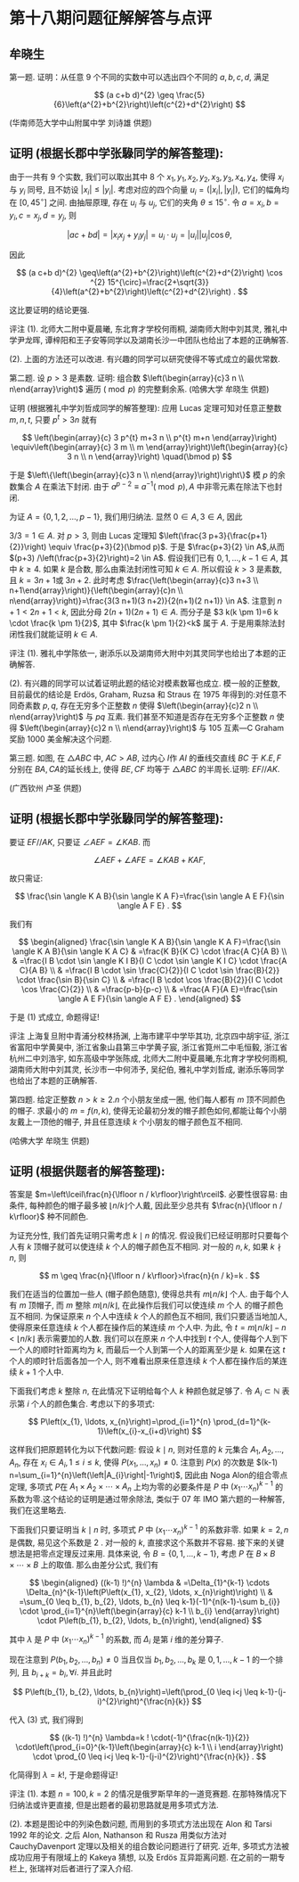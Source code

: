# 第十八期问题征解解答与点评 

## 牟晓生

第一题. 证明：从任意 9 个不同的实数中可以选出四个不同的 $a, b, c, d$, 满足

$$
(a c+b d)^{2} \geq \frac{5}{6}\left(a^{2}+b^{2}\right)\left(c^{2}+d^{2}\right)
$$

(华南师范大学中山附属中学 刘诗雄 供题)

## 证明 (根据长郡中学张騄同学的解答整理):

由于一共有 9 个实数, 我们可以取出其中 8 个 $x_{1}, y_{1}, x_{2}, y_{2}, x_{3}, y_{3}, x_{4}, y_{4}$, 使得 $x_{i}$ 与 $y_{i}$ 同号, 且不妨设 $\left|x_{i}\right| \leq\left|y_{i}\right|$. 考虑对应的四个向量 $u_{i}=\left(\left|x_{i}\right|,\left|y_{i}\right|\right)$, 它们的幅角均在 $\left[0,45^{\circ}\right]$ 之间. 由抽屉原理, 存在 $u_{i}$ 与 $u_{j}$, 它们的夹角 $\theta \leq 15^{\circ}$. 令 $a=x_{i}, b=y_{i}, c=x_{j}, d=y_{j}$, 则

$$
|a c+b d|=\left|x_{i} x_{j}+y_{i} y_{j}\right|=u_{i} \cdot u_{j}=\left|u_{i}\right|\left|u_{j}\right| \cos \theta,
$$

因此

$$
(a c+b d)^{2} \geq\left(a^{2}+b^{2}\right)\left(c^{2}+d^{2}\right) \cos ^{2} 15^{\circ}=\frac{2+\sqrt{3}}{4}\left(a^{2}+b^{2}\right)\left(c^{2}+d^{2}\right) .
$$

这比要证明的结论更强.

评注 (1). 北师大二附中夏晨曦, 东北育才学校何雨桐, 湖南师大附中刘其灵, 雅礼中学尹龙晖, 谭梓阳和王子安等同学以及湖南长沙一中团队也给出了本题的正确解答.

(2). 上面的方法还可以改进. 有兴趣的同学可以研究使得不等式成立的最优常数.

第二题. 设 $p>3$ 是素数. 证明: 组合数 $\left(\begin{array}{c}3 n \\ n\end{array}\right)$ 遍历 $(\bmod p)$ 的完整剩余系. (哈佛大学 牟晓生 供题)

证明 (根据雅礼中学刘哲成同学的解答整理):
应用 Lucas 定理可知对任意正整数 $m, n, t$, 只要 $p^{t}>3 n$ 就有

$$
\left(\begin{array}{c}
3 p^{t} m+3 n \\
p^{t} m+n
\end{array}\right) \equiv\left(\begin{array}{c}
3 m \\
m
\end{array}\right)\left(\begin{array}{c}
3 n \\
n
\end{array}\right) \quad(\bmod p)
$$

于是 $\left\{\left(\begin{array}{c}3 n \\ n\end{array}\right)\right\}$ 模 $p$ 的余数集合 $A$ 在乘法下封闭. 由于 $a^{p-2} \equiv a^{-1}(\bmod p), A$ 中非零元素在除法下也封闭.

为证 $A=\{0,1,2, \ldots, p-1\}$, 我们用归纳法. 显然 $0 \in A, 3 \in A$, 因此

$3 / 3=1 \in A$. 对 $p>3$, 则由 Lucas 定理知 $\left(\frac{3 p+3}{\frac{p+1}{2}}\right) \equiv \frac{p+3}{2}(\bmod p)$. 于是 $\frac{p+3}{2} \in A$,从而 $(p+3) /\left(\frac{p+3}{2}\right)=2 \in A$. 假设我们已有 $0,1, \ldots, k-1 \in A$, 其中 $k \geq 4$. 如果 $k$ 是合数, 那么由乘法封闭性可知 $k \in A$. 所以假设 $k>3$ 是素数, 且 $k=3 n+1$或 $3 n+2$. 此时考虑 $\frac{\left(\begin{array}{c}3 n+3 \\ n+1\end{array}\right)}{\left(\begin{array}{c}n \\ n\end{array}\right)}=\frac{3(3 n+1)(3 n+2)}{2(n+1)(2 n+1)} \in A$. 注意到 $n+1<2 n+1<k$, 因此分母 $2(n+1)(2 n+1) \in A$. 而分子是 $3 k(k \pm 1)=6 k \cdot \frac{k \pm 1}{2}$, 其中 $\frac{k \pm 1}{2}<k$ 属于 $A$. 于是用乘除法封闭性我们就能证明 $k \in A$.

评注 (1). 雅礼中学陈依一, 谢添乐以及湖南师大附中刘其灵同学也给出了本题的正确解答.

(2). 有兴趣的同学可以试着证明此题的结论对模素数幂也成立. 模一般的正整数, 目前最优的结论是 Erdös, Graham, Ruzsa 和 Straus 在 1975 年得到的:对任意不同奇素数 $p, q$, 存在无穷多个正整数 $n$ 使得 $\left(\begin{array}{c}2 n \\ n\end{array}\right)$ 与 $p q$ 互素. 我们甚至不知道是否存在无穷多个正整数 $n$ 使得 $\left(\begin{array}{c}2 n \\ n\end{array}\right)$ 与 105 互素—C Graham 奖励 1000 美金解决这个问题.

第三题. 如图, 在 $\triangle A B C$ 中, $A C>A B$, 过内心 $I$作 $A I$ 的垂线交直线 $B C$ 于 $K . E, F$ 分别在 $B A, C A$的延长线上, 使得 $B E, C F$ 均等于 $\triangle A B C$ 的半周长.证明: $E F / / A K$.

(广西钦州 卢圣 供题)



## 证明 (根据长郡中学张騄同学的解答整理):

要证 $E F / / A K$, 只要证 $\angle A E F=\angle K A B$. 而

$$
\angle A E F+\angle A F E=\angle K A B+K A F,
$$

故只需证:

$$
\frac{\sin \angle K A B}{\sin \angle K A F}=\frac{\sin \angle A E F}{\sin \angle A F E} .
$$

我们有

$$
\begin{aligned}
\frac{\sin \angle K A B}{\sin \angle K A F}=\frac{\sin \angle K A B}{\sin \angle K A C} & =\frac{K B}{K C} \cdot \frac{A C}{A B} \\
& =\frac{I B \cdot \sin \angle K I B}{I C \cdot \sin \angle K I C} \cdot \frac{A C}{A B} \\
& =\frac{I B \cdot \sin \frac{C}{2}}{I C \cdot \sin \frac{B}{2}} \cdot \frac{\sin B}{\sin C} \\
& =\frac{I B \cdot \cos \frac{B}{2}}{I C \cdot \cos \frac{C}{2}} \\
& =\frac{p-b}{p-c} \\
& =\frac{A F}{A E}=\frac{\sin \angle A E F}{\sin \angle A F E} .
\end{aligned}
$$

于是 (1) 式成立, 命题得证!

评注 上海复旦附中青浦分校林扬渊, 上海市建平中学毕其功, 北京四中胡宇征, 浙江省富阳中学黄昊中, 浙江省象山县第三中学黄子宸, 浙江省筧州二中毛恒毅, 浙江省杭州二中刘浩宇, 如东高级中学张陈成, 北师大二附中夏晨曦,东北育才学校何雨桐, 湖南师大附中刘其灵, 长沙市一中何沛予, 吴纪伯, 雅礼中学刘哲成, 谢添乐等同学也给出了本题的正确解答.

第四题. 给定正整数 $n>k \geq 2 . n$ 个小朋友坐成一圈, 他们每人都有 $m$ 顶不同颜色的帽子. 求最小的 $m=f(n, k)$, 使得无论最初分发的帽子颜色如何,都能让每个小朋友戴上一顶他的帽子, 并且任意连续 $k$ 个小朋友的帽子颜色互不相同.

(哈佛大学 牟晓生 供题)

## 证明 (根据供题者的解答整理):

答案是 $m=\left\lceil\frac{n}{\lfloor n / k\rfloor}\right\rceil$. 必要性很容易: 由条件, 每种颜色的帽子最多被 $\lfloor n / k\rfloor$个人戴, 因此至少总共有 $\frac{n}{\lfloor n / k\rfloor}$ 种不同颜色.

为证充分性, 我们首先证明只需考虑 $k \mid n$ 的情况. 假设我们已经证明那时只要每个人有 $k$ 顶帽子就可以使连续 $k$ 个人的帽子颜色互不相同. 对一般的 $n, k$, 如果 $k \nmid n$, 则

$$
m \geq \frac{n}{\lfloor n / k\rfloor}>\frac{n}{n / k}=k .
$$

我们在适当的位置加一些人 (帽子颜色随意), 使得总共有 $m\lfloor n / k\rfloor$ 个人. 由于每个人有 $m$ 顶帽子, 而 $m$ 整除 $m\lfloor n / k\rfloor$, 在此操作后我们可以使连续 $m$ 个人
的帽子颜色互不相同. 为保证原来 $n$ 个人中连续 $k$ 个人的颜色互不相同, 我们只要适当地加人, 使得原来任意连续 $k$ 个人都在操作后的某连续 $m$ 个人中. 为此, 令 $t=m\lfloor n / k\rfloor-n<\lfloor n / k\rfloor$ 表示需要加的人数. 我们可以在原来 $n$ 个人中找到 $t$ 个人, 使得每个人到下一个人的顺时针距离均为 $k$, 而最后一个人到第一个人的距离至少是 $k$. 如果在这 $t$ 个人的顺时针后面各加一个人, 则不难看出原来任意连续 $k$ 个人都在操作后的某连续 $k+1$ 个人中.

下面我们考虑 $k$ 整除 $n$, 在此情况下证明给每个人 $k$ 种颜色就足够了. 令 $A_{i} \subset \mathbb{N}$ 表示第 $i$ 个人的颜色集合. 考虑以下的多项式:

$$
P\left(x_{1}, \ldots, x_{n}\right)=\prod_{i=1}^{n} \prod_{d=1}^{k-1}\left(x_{i}-x_{i+d}\right)
$$

这样我们把原题转化为以下代数问题: 假设 $k \mid n$, 则对任意的 $k$ 元集合 $A_{1}, A_{2}, \ldots, A_{n}$, 存在 $x_{i} \in A_{i}, 1 \leq i \leq k$, 使得 $P\left(x_{1}, \ldots, x_{n}\right) \neq 0$. 注意到 $P(x)$ 的次数是 $(k-1) n=\sum_{i=1}^{n}\left(\left|A_{i}\right|-1\right)$, 因此由 Noga Alon的组合零点定理, 多项式 $P$在 $A_{1} \times A_{2} \times \cdots \times A_{n}$ 上均为零的必要条件是 $P$ 中 $\left(x_{1} \cdots x_{n}\right)^{k-1}$ 的系数为零.这个结论的证明是通过带余除法, 类似于 07 年 IMO 第六题的一种解答, 我们在这里略去.

下面我们只要证明当 $k \mid n$ 时, 多项式 $P$ 中 $\left(x_{1} \cdots x_{n}\right)^{k-1}$ 的系数非零. 如果 $k=2, n$ 是偶数, 易见这个系数是 2 . 对一般的 $k$, 直接求这个系数并不容易. 接下来的关键想法是把零点定理反过来用. 具体来说, 令 $B=\{0,1, \ldots, k-1\}$, 考虑 $P$ 在 $B \times B \times \cdots \times B$ 上的取值. 那么由差分公式, 我们有

$$
\begin{aligned}
((k-1) !)^{n} \lambda & =\Delta_{1}^{k-1} \cdots \Delta_{n}^{k-1}\left(P\left(x_{1}, x_{2}, \ldots, x_{n}\right)\right) \\
& =\sum_{0 \leq b_{1}, b_{2}, \ldots, b_{n} \leq k-1}(-1)^{n(k-1)-\sum b_{i}} \cdot \prod_{i=1}^{n}\left(\begin{array}{c}
k-1 \\
b_{i}
\end{array}\right) \cdot P\left(b_{1}, b_{2}, \ldots, b_{n}\right),
\end{aligned}
$$

其中 $\lambda$ 是 $P$ 中 $\left(x_{1} \cdots x_{n}\right)^{k-1}$ 的系数, 而 $\Delta_{i}$ 是第 $i$ 维的差分算子.

现在注意到 $P\left(b_{1}, b_{2}, \ldots, b_{n}\right) \neq 0$ 当且仅当 $b_{1}, b_{2}, \ldots, b_{k}$ 是 $0,1, \ldots, k-1$ 的一个排列, 且 $b_{i+k}=b_{i}, \forall i$. 并且此时

$$
P\left(b_{1}, b_{2}, \ldots, b_{n}\right)=\left(\prod_{0 \leq i<j \leq k-1}-(j-i)^{2}\right)^{\frac{n}{k}}
$$

代入 (3) 式, 我们得到

$$
((k-1) !)^{n} \lambda=k ! \cdot(-1)^{\frac{n(k-1)}{2}} \cdot\left(\prod_{i=0}^{k-1}\left(\begin{array}{c}
k-1 \\
i
\end{array}\right) \cdot \prod_{0 \leq i<j \leq k-1}-(j-i)^{2}\right)^{\frac{n}{k}} .
$$

化简得到 $\lambda=k !$, 于是命题得证!

评注 (1). 本题 $n=100, k=2$ 的情况是俄罗斯早年的一道竞赛题. 在那特殊情况下归纳法或许更直接, 但是出题者的最初思路就是用多项式方法.

(2). 本题是图论中的列染色数问题, 而用到的多项式方法出现在 Alon 和 Tarsi 1992 年的论文. 之后 Alon, Nathanson 和 Rusza 用类似方法对 CauchyDavenport 定理以及相关的组合数论问题进行了研究. 近年, 多项式方法被成功应用于有限域上的 Kakeya 猜想, 以及 Erdös 互异距离问题. 在之前的一期专栏上, 张瑞祥对后者进行了深入介绍.

